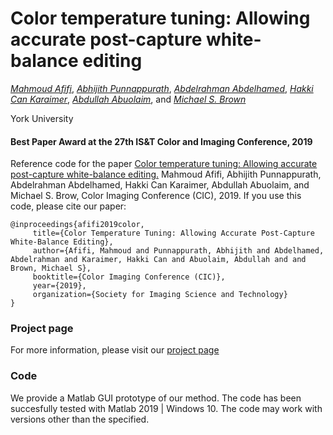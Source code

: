 # Color temperature tuning: Allowing accurate post-capture white-balance editing 
*[Mahmoud Afifi](https://sites.google.com/view/mafifi)*, *[Abhijith Punnappurath](https://abhijithpunnappurath.github.io/)*, *[Abdelrahman Abdelhamed](http://www.cse.yorku.ca/~kamel/)*, *[Hakki Can Karaimer](https://karaimer.github.io/)*, *[Abdullah Abuolaim](https://karaimer.github.io/)*, and *[Michael S. Brown](http://www.cse.yorku.ca/~mbrown/)*


York University

#### Best Paper Award at the 27th IS&T Color and Imaging Conference, 2019

Reference code for the paper [Color temperature tuning: Allowing accurate post-capture white-balance editing.](http://cvil.eecs.yorku.ca/projects/public_html/ColorTemperatureTuning/files/ColorTemperatureTuning.pdf) Mahmoud Afifi, Abhijith Punnappurath, Abdelrahman Abdelhamed, Hakki Can Karaimer, Abdullah Abuolaim, and Michael S. Brow, Color Imaging Conference  (CIC), 2019. If you use this code, please cite our paper:
```
@inproceedings{afifi2019color,
     title={Color Temperature Tuning: Allowing Accurate Post-Capture White-Balance Editing},
     author={Afifi, Mahmoud and Punnappurath, Abhijith and Abdelhamed, Abdelrahman and Karaimer, Hakki Can and Abuolaim, Abdullah and and Brown, Michael S},
     booktitle={Color Imaging Conference (CIC)},
     year={2019},
     organization={Society for Imaging Science and Technology}
}
```

### Project page
For more information, please visit our [project page](http://cvil.eecs.yorku.ca/projects/public_html/ColorTemperatureTuning/)

### Code
We provide a Matlab GUI prototype of our method. The code has been succesfully tested with Matlab 2019 | Windows 10. The code may work with versions other than the specified.
